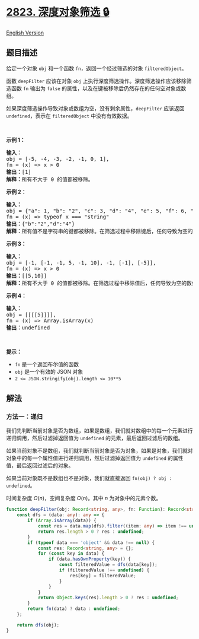 # [2823. 深度对象筛选 🔒](https://leetcode.cn/problems/deep-object-filter)

[English Version](/solution/2800-2899/2823.Deep%20Object%20Filter/README_EN.md)

<!-- tags: -->

<!-- difficulty:中等 -->

## 题目描述

<!-- 这里写题目描述 -->

<p>给定一个对象 <code>obj</code> 和一个函数 <code>fn</code>，返回一个经过筛选的对象 <code>filteredObject</code>。</p>

<p>函数 <code>deepFilter</code> 应该在对象 <code>obj</code> 上执行深度筛选操作。深度筛选操作应该移除筛选函数 <code>fn</code> 输出为 <code>false</code> 的属性，以及在键被移除后仍然存在的任何空对象或数组。</p>

<p>如果深度筛选操作导致对象或数组为空，没有剩余属性，<code>deepFilter</code> 应该返回 <code>undefined</code>，表示在 <code>filteredObject</code> 中没有有效数据。</p>

<p>&nbsp;</p>

<p><strong class="example">示例 1：</strong></p>

<pre>
<b>输入：</b>
obj = [-5, -4, -3, -2, -1, 0, 1], 
fn = (x) =&gt; x &gt; 0
<strong>输出：</strong>[1]
<b>解释：</b>所有不大于 0 的值都被移除。
</pre>

<p><strong class="example">示例 2：</strong></p>

<pre>
<b>输入：</b>
obj = {"a": 1, "b": "2", "c": 3, "d": "4", "e": 5, "f": 6, "g": {"a": 1}}, 
fn = (x) =&gt; typeof x === "string"
<b>输出：</b>{"b":"2","d":"4"}
<b>解释：</b>所有值不是字符串的键都被移除。在筛选过程中移除键后，任何导致为空的对象也被移除。</pre>

<p><strong class="example">示例 3：</strong></p>

<pre>
<b>输入：</b>
obj = [-1, [-1, -1, 5, -1, 10], -1, [-1], [-5]], 
fn = (x) =&gt; x &gt; 0
<b>输出：</b>[[5,10]]
<b>解释：</b>所有不大于 0 的值都被移除。在筛选过程中移除值后，任何导致为空的数组也被移除。</pre>

<p><strong class="example">示例 4：</strong></p>

<pre>
<b>输入：</b>
obj = [[[[5]]]], 
fn = (x) =&gt; Array.isArray(x)
<b>输出：</b>undefined
</pre>

<p>&nbsp;</p>

<p><strong>提示：</strong></p>

<ul>
	<li><code>fn</code> 是一个返回布尔值的函数</li>
	<li><code>obj</code> 是一个有效的 JSON 对象</li>
	<li><code>2 &lt;= JSON.stringify(obj).length &lt;= 10**5</code></li>
</ul>

## 解法

### 方法一：递归

我们先判断当前对象是否为数组，如果是数组，我们就对数组中的每一个元素进行递归调用，然后过滤掉返回值为 `undefined` 的元素，最后返回过滤后的数组。

如果当前对象不是数组，我们就判断当前对象是否为对象，如果是对象，我们就对对象中的每一个属性值进行递归调用，然后过滤掉返回值为 `undefined` 的属性值，最后返回过滤后的对象。

如果当前对象既不是数组也不是对象，我们就直接返回 `fn(obj) ? obj : undefined`。

时间复杂度 $O(n)$，空间复杂度 $O(n)$。其中 $n$ 为对象中的元素个数。

<!-- tabs:start -->

```ts
function deepFilter(obj: Record<string, any>, fn: Function): Record<string, any> | undefined {
    const dfs = (data: any): any => {
        if (Array.isArray(data)) {
            const res = data.map(dfs).filter((item: any) => item !== undefined);
            return res.length > 0 ? res : undefined;
        }
        if (typeof data === 'object' && data !== null) {
            const res: Record<string, any> = {};
            for (const key in data) {
                if (data.hasOwnProperty(key)) {
                    const filteredValue = dfs(data[key]);
                    if (filteredValue !== undefined) {
                        res[key] = filteredValue;
                    }
                }
            }
            return Object.keys(res).length > 0 ? res : undefined;
        }
        return fn(data) ? data : undefined;
    };

    return dfs(obj);
}
```

<!-- tabs:end -->

<!-- end -->
